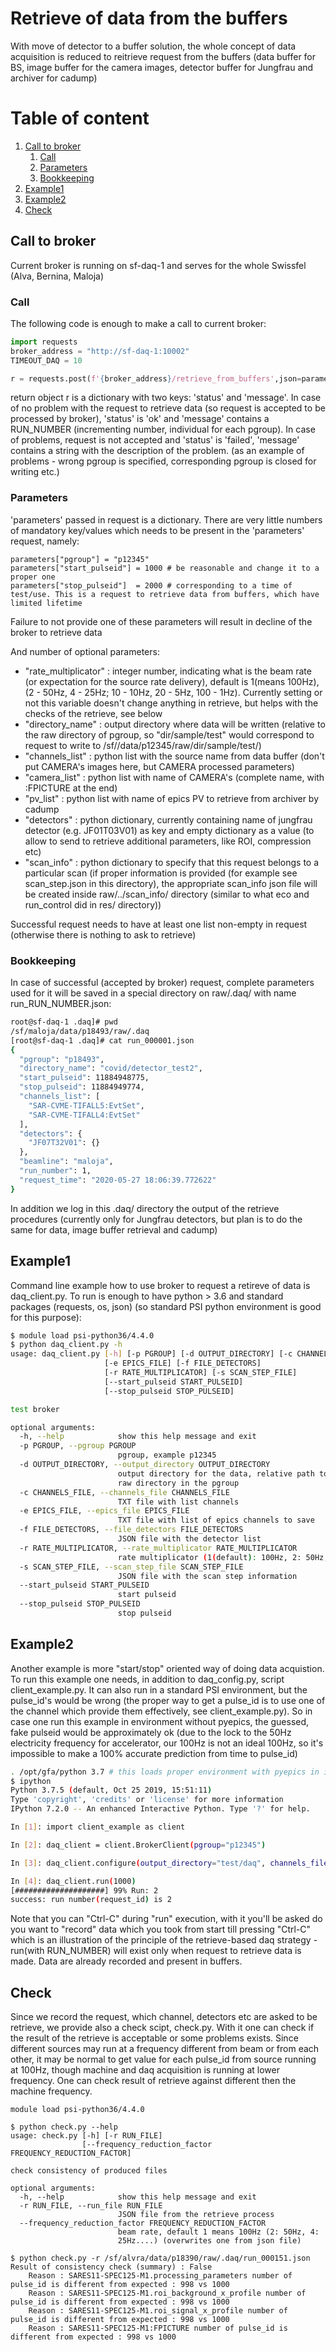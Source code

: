 
# Retrieve of data from the buffers

With move of detector to a buffer solution, the whole concept of data acquisition 
is reduced to reitrieve request from the buffers (data buffer for BS, image buffer for
the camera images, detector buffer for Jungfrau and archiver for cadump)

# Table of content
1. [Call to broker](#call_broker)
    1. [Call](#call)
    2. [Parameters](#parameters)
    3. [Bookkeeping](#bookkeeping)
2. [Example1](#example1)
3. [Example2](#example2)
4. [Check](#check)

<a id="call_broker"></a>
## Call to broker

Current broker is running on sf-daq-1 and serves for the whole Swissfel (Alva, Bernina, Maloja)

<a id="call"></a>
### Call

The following code is enough to make a call to current broker:
```python
import requests
broker_address = "http://sf-daq-1:10002"
TIMEOUT_DAQ = 10

r = requests.post(f'{broker_address}/retrieve_from_buffers',json=parameters, timeout=TIMEOUT_DAQ)
```

return object r is a dictionary with two keys: 'status' and 'message'. In case of no problem with the request to retrieve data (so request is accepted to be processed
by broker), 'status' is 'ok' and 'message' contains a RUN_NUMBER (incrementing number, individual for each pgroup). In case of problems, request is not accepted and 'status' is 'failed', 'message' contains a string with the description of the problem. (as an example of problems - wrong pgroup is specified, corresponding pgroup is closed for writing etc.) 

<a id="parameters"></a>
### Parameters
'parameters' passed in request is a dictionary.
There are very little numbers of mandatory key/values which needs to be present in the 'parameters' request, namely:
```
parameters["pgroup"] = "p12345"
parameters["start_pulseid"] = 1000 # be reasonable and change it to a proper one
parameters["stop_pulseid"]  = 2000 # corresponding to a time of test/use. This is a request to retrieve data from buffers, which have limited lifetime
```
 Failure to not provide one of these parameters will result in decline of the broker to retrieve data

 And number of optional parameters:
- "rate_multiplicator" : integer number, indicating what is the beam rate (or expectation for the source rate delivery), default is 1(means 100Hz), (2 - 50Hz, 4 - 25Hz; 10 - 10Hz, 20 - 5Hz, 100 - 1Hz). Currently setting or not this variable doesn't change anything in retrieve, but helps with the checks of the retrieve, see below
- "directory_name" : output directory where data will be written (relative to the raw directory of pgroup, so "dir/sample/test" would correspond to request to write to /sf/<beamline>/data/p12345/raw/dir/sample/test/)
- "channels_list" : python list with the source name from data buffer (don't put CAMERA's images here, but CAMERA processed parameters)
- "camera_list" : python list with name of CAMERA's (complete name, with :FPICTURE at the end)
- "pv_list" : python list with name of epics PV to retrieve from archiver by cadump
- "detectors" : python dictionary, currently containing name of jungfrau detector (e.g. JF01T03V01) as key and empty dictionary as a value (to allow to send to retrieve additional parameters, like ROI, compression etc)
- "scan_info" : python dictionary to specify that this request belongs to a particular scan (if proper information is provided (for example see scan_step.json in this directory), the appropriate scan_info json file will be created inside raw/../scan_info/ directory (similar to what eco and run_control did in res/ directory))

 Successful request needs to have at least one list non-empty in request (otherwise there is nothing to ask to retrieve)

<a id="bookkeeping"></a>
### Bookkeeping

 In case of successful (accepted by broker) request, complete parameters used for it will be saved in a special directory on raw/.daq/ with name run_RUN_NUMBER.json:
```bash
root@sf-daq-1 .daq]# pwd
/sf/maloja/data/p18493/raw/.daq
[root@sf-daq-1 .daq]# cat run_000001.json 
{
  "pgroup": "p18493",
  "directory_name": "covid/detector_test2",
  "start_pulseid": 11884948775,
  "stop_pulseid": 11884949774,
  "channels_list": [
    "SAR-CVME-TIFALL5:EvtSet",
    "SAR-CVME-TIFALL4:EvtSet"
  ],
  "detectors": {
    "JF07T32V01": {}
  },
  "beamline": "maloja",
  "run_number": 1,
  "request_time": "2020-05-27 18:06:39.772622"
}
``` 
 In addition we log in this .daq/ directory the output of the retrieve procedures (currently only for Jungfrau detectors, but plan is to do the same
for data, image buffer retrieval and cadump)

<a id="Example1"></a>
## Example1

 Command line example how to use broker to request a retireve of data is daq_client.py. To run is enough to have python > 3.6 and standard packages (requests, os, json)
(so standard PSI python environment is good for this purpose):
```bash
$ module load psi-python36/4.4.0 
$ python daq_client.py -h
usage: daq_client.py [-h] [-p PGROUP] [-d OUTPUT_DIRECTORY] [-c CHANNELS_FILE]
                     [-e EPICS_FILE] [-f FILE_DETECTORS]
                     [-r RATE_MULTIPLICATOR] [-s SCAN_STEP_FILE]
                     [--start_pulseid START_PULSEID]
                     [--stop_pulseid STOP_PULSEID]

test broker

optional arguments:
  -h, --help            show this help message and exit
  -p PGROUP, --pgroup PGROUP
                        pgroup, example p12345
  -d OUTPUT_DIRECTORY, --output_directory OUTPUT_DIRECTORY
                        output directory for the data, relative path to the
                        raw directory in the pgroup
  -c CHANNELS_FILE, --channels_file CHANNELS_FILE
                        TXT file with list channels
  -e EPICS_FILE, --epics_file EPICS_FILE
                        TXT file with list of epics channels to save
  -f FILE_DETECTORS, --file_detectors FILE_DETECTORS
                        JSON file with the detector list
  -r RATE_MULTIPLICATOR, --rate_multiplicator RATE_MULTIPLICATOR
                        rate multiplicator (1(default): 100Hz, 2: 50Hz,)
  -s SCAN_STEP_FILE, --scan_step_file SCAN_STEP_FILE
                        JSON file with the scan step information
  --start_pulseid START_PULSEID
                        start pulseid
  --stop_pulseid STOP_PULSEID
                        stop pulseid

``` 

<a id="Example2"></a>
## Example2

 Another example is more "start/stop" oriented way of doing data acquistion. To run this example one needs, in addition to daq_config.py, script client_example.py.
It can also run in a standard PSI environment, but the pulse_id's would be wrong (the proper way to get a pulse_id is to use one of the channel which provide them
effectively, see client_example.py). So in case one run this example in environment without pyepics, the guessed, fake pulseid would be approximately ok (due to the lock to the 50Hz electricity frequency for accelerator, our 100Hz is not an ideal 100Hz, so it's impossible to make a 100% accurate prediction from time to pulse_id)
```bash
. /opt/gfa/python 3.7 # this loads proper environment with pyepics in it
$ ipython
Python 3.7.5 (default, Oct 25 2019, 15:51:11)
Type 'copyright', 'credits' or 'license' for more information
IPython 7.2.0 -- An enhanced Interactive Python. Type '?' for help.

In [1]: import client_example as client                                                                                                                                   

In [2]: daq_client = client.BrokerClient(pgroup="p12345")                                                                                                                 

In [3]: daq_client.configure(output_directory="test/daq", channels_file="channel_list", rate_multiplicator=2, detectors_file="jf_jf01.json")                              

In [4]: daq_client.run(1000)                                                                                                                                              
[####################] 99% Run: 2
success: run number(request_id) is 2
```

 Note that you can "Ctrl-C" during "run" execution, with it you'll be asked do you want to "record" data which you took from start till pressing "Ctrl-C"
which is an illustration of the principle of the retrieve-based daq strategy - run(with RUN_NUMBER) will exist only when request to retrieve data is made.
Data are already recorded and present in buffers.

<a id="Check"></a>
## Check

Since we record the request, which channel, detectors etc are asked to be retrieve, we provide also a check scipt, check.py. With it one can check if the result
of the retrieve is acceptable or some problems exists. Since different sources may run at a frequency different from beam or from each other, it may be 
normal to get value for each pulse_id from source running at 100Hz, though machine and daq acquisition is running at lower frequency. One can check result 
of retrieve against different then the machine frequency.
```
module load psi-python36/4.4.0

$ python check.py --help
usage: check.py [-h] [-r RUN_FILE]
                [--frequency_reduction_factor FREQUENCY_REDUCTION_FACTOR]

check consistency of produced files

optional arguments:
  -h, --help            show this help message and exit
  -r RUN_FILE, --run_file RUN_FILE
                        JSON file from the retrieve process
  --frequency_reduction_factor FREQUENCY_REDUCTION_FACTOR
                        beam rate, default 1 means 100Hz (2: 50Hz, 4:
                        25Hz....) (overwrites one from json file)

$ python check.py -r /sf/alvra/data/p18390/raw/.daq/run_000151.json 
Result of consistency check (summary) : False 
    Reason : SARES11-SPEC125-M1.processing_parameters number of pulse_id is different from expected : 998 vs 1000 
    Reason : SARES11-SPEC125-M1.roi_background_x_profile number of pulse_id is different from expected : 998 vs 1000 
    Reason : SARES11-SPEC125-M1.roi_signal_x_profile number of pulse_id is different from expected : 998 vs 1000 
    Reason : SARES11-SPEC125-M1:FPICTURE number of pulse_id is different from expected : 998 vs 1000 


```

